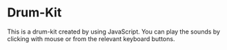 # Drum-Kit

This is a drum-kit created by using JavaScript. You can play the sounds by clicking with mouse or from the relevant keyboard buttons.
